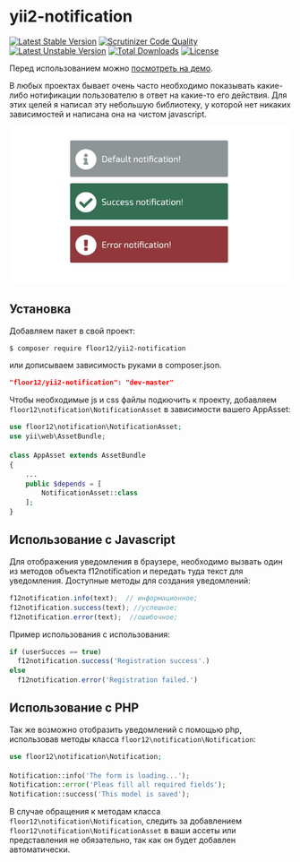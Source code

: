 # yii2-notification
[![Latest Stable Version](https://poser.pugx.org/floor12/yii2-notification/v/stable)](https://packagist.org/packages/floor12/yii2-notification)
[![Scrutinizer Code Quality](https://scrutinizer-ci.com/g/floor12/yii2-notification/badges/quality-score.png?b=master)](https://scrutinizer-ci.com/g/floor12/yii2-notification/?branch=master)
[![Latest Unstable Version](https://poser.pugx.org/floor12/yii2-notification/v/unstable)](https://packagist.org/packages/floor12/yii2-notification)
[![Total Downloads](https://poser.pugx.org/floor12/yii2-notification/downloads)](https://packagist.org/packages/floor12/yii2-notification)
[![License](https://poser.pugx.org/floor12/yii2-notification/license)](https://packagist.org/packages/floor12/yii2-notification)

Перед использованием можно [посмотреть на демо](https://floor12.net/packages/yii2-notification.html).

В любых проектах бывает очень часто необходимо показывать какие-либо нотификации пользователю в ответ на какие-то его действия.  Для этих целей я написал эту небольшую библиотеку, у которой нет никаких зависимостей и написана она на чистом javascript.  

![Image](notification.jpg)

Установка
------------
Добавляем пакет в свой проект:
```bash
$ composer require floor12/yii2-notification
```
или дописываем зависимость руками в  composer.json.
```json
"floor12/yii2-notification": "dev-master"
```

Чтобы необходимые js и css файлы подкючить к проекту, добавляем `floor12\notification\NotificationAsset` в зависимости вашего AppAsset: 
```php
use floor12\notification\NotificationAsset;
use yii\web\AssetBundle;

class AppAsset extends AssetBundle
{
    ...
    public $depends = [
        NotificationAsset::class
    ];
}
```

Использование c Javascript
-----

Для отображения уведомления в браузере, необходимо вызвать один из методов объекта f12notification и передать туда текст для уведомления. Доступные методы для создания уведомлений:


```js
f12notification.info(text);  // информационное;
f12notification.success(text); //успешное;
f12notification.error(text);  //ошибочное;
```

Пример использования с использования:
```js
if (userSucces == true)
  f12notification.success('Registration success'.)
else
  f12notification.error('Registration failed.')
```

Использование c PHP
-----

Так же возможно отобразить уведомлений с помощью  php, использовав методы класса `floor12\notification\Notification`:

```php
use floor12\notification\Notification;

Notification::info('The form is loading...');
Notification::error('Pleas fill all required fields');
Notification::success('This model is saved');
```

В случае обращения к методам класса `floor12\notification\Notification`,  следить за добавлением `floor12\notification\NotificationAsset` в ваши ассеты или представления не обязательно, так как он будет добавлен автоматически.
